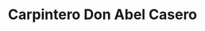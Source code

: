 ---
title: "Carpintero Don Abel Casero"
url: /cochabamba/carpintero-don-abel-casero/
shop: Möbel
---